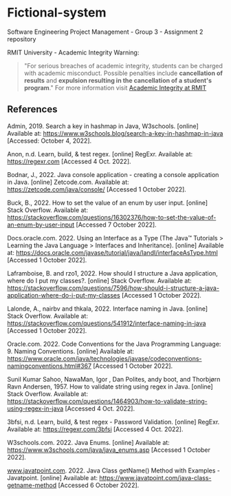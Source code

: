 # Fictional-system
Software Engineering Project Management - Group 3 - Assignment 2 repository

RMIT University - Academic Integrity Warning:
> "For serious breaches of academic integrity, students can be charged with academic misconduct. Possible penalties include **cancellation of results** and **expulsion resulting in the cancellation of a student's program**."
For more information visit [Academic Integrity at RMIT](https://www.rmit.edu.au/students/my-course/assessment-results/academic-integrity)

## References

Admin, 2019. Search a key in hashmap in Java, W3schools. [online] Available at: <https://www.w3schools.blog/search-a-key-in-hashmap-in-java> [Accessed: October 4, 2022].

Anon, n.d. Learn, build, &amp; test regex. [online] RegExr. Available at: <https://regexr.com> [Accessed 4 Oct. 2022].

Bodnar, J., 2022. Java console application - creating a console application in Java. [online] Zetcode.com. Available at: <https://zetcode.com/java/console/> [Accessed 1 October 2022].

Buck, B., 2022. How to set the value of an enum by user input. [online] Stack Overflow. Available at: <https://stackoverflow.com/questions/16302376/how-to-set-the-value-of-an-enum-by-user-input> [Accessed 7 October 2022].

Docs.oracle.com. 2022. Using an Interface as a Type (The Java™ Tutorials > Learning the Java Language > Interfaces and Inheritance). [online] Available at: <https://docs.oracle.com/javase/tutorial/java/IandI/interfaceAsType.html> [Accessed 1 October 2022].

Laframboise, B. and rzo1, 2022. How should I structure a Java application, where do I put my classes?. [online] Stack Overflow. Available at: <https://stackoverflow.com/questions/7596/how-should-i-structure-a-java-application-where-do-i-put-my-classes> [Accessed 1 October 2022].

Lalonde, A., nairbv and thkala, 2022. Interface naming in Java. [online] Stack Overflow. Available at: <https://stackoverflow.com/questions/541912/interface-naming-in-java> [Accessed 1 October 2022].

Oracle.com. 2022. Code Conventions for the Java Programming Language: 9. Naming Conventions. [online] Available at: <https://www.oracle.com/java/technologies/javase/codeconventions-namingconventions.html#367> [Accessed 1 October 2022].

Sunil Kumar Sahoo, NawaMan, Igor , Dan Polites, andy boot, and Thorbjørn Ravn Andersen, 1957. How to validate string using regex in Java. [online] Stack Overflow. Available at: <https://stackoverflow.com/questions/1464903/how-to-validate-string-using-regex-in-java> [Accessed 4 Oct. 2022].

3bfsi, n.d. Learn, build, &amp; test regex - Password Validation. [online] RegExr. Available at: <https://regexr.com/3bfsi> [Accessed 4 Oct. 2022].

W3schools.com. 2022. Java Enums. [online] Available at: <https://www.w3schools.com/java/java_enums.asp> [Accessed 1 October 2022].

www.javatpoint.com. 2022. Java Class getName() Method with Examples - Javatpoint. [online] Available at: <https://www.javatpoint.com/java-class-getname-method> [Accessed 6 October 2022].
